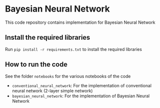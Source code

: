 # Bayesian Neural Network

This code repository contains implementation for Bayesian Neural Network

## Install the required libraries
Run ```pip install -r requirements.txt``` to install the required libraries

## How to run the code
See the folder ```notebooks``` for the various notebooks of the code
- ```conventional_neural_network```: For the implementation of conventional neural network (2-layer simple network)
- ```bayesian_neural_network```: For the implementation of Bayesian Neural Network